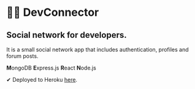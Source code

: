 # 👨‍💻 DevConnector

## Social network for developers.
It is a small social network app that includes authentication, profiles and forum posts.

**M**ongoDB
**E**xpress.js
**R**eact
**N**ode.js

✔ Deployed to Heroku [here](https://dry-beyond-56952.herokuapp.com/).
